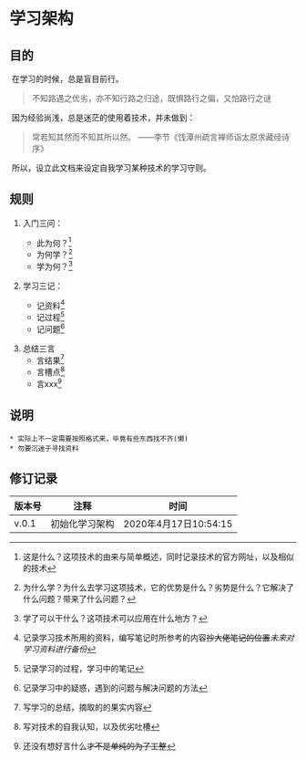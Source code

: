 # 学习架构

## 目的

​		 在学习的时候，总是盲目前行。

>  不知路遇之优劣，亦不知行路之归途，既惧路行之偏，又怕路行之谜

​		 因为经验尚浅，总是迷茫的使用着技术，并未做到：

> 常若知其然而不知其所以然。 ——李节《饯潭州疏言禅师诣太原求藏经诗序》

​		 所以，设立此文档来设定自我学习某种技术的学习守则。

## 规则

1. 入门三问：

	* 此为何？[^问1]
	* 为何学？[^问2]
	* 学为何？[^问3]

[^问1]:这是什么？这项技术的由来与简单概述，同时记录技术的官方网址，以及相似的技术
[^问2]:为什么学？为什么去学习这项技术，它的优势是什么？劣势是什么？它解决了什么问题？带来了什么问题？
[^问3]:学了可以干什么？这项技术可以应用在什么地方？

2. 学习三记：

	* 记资料[^记1]
	* 记过程[^记2]
	* 记问题[^记3]

[^记1]:记录学习技术所用的资料，编写笔记时所参考的内容~~抄大佬笔记的位置~~*未来对学习资料进行备份*
[^记2]:记录学习的过程，学习中的笔记
[^记3]:记录学习中的疑惑，遇到的问题与解决问题的方法

3. 总结三言
   * 言结果[^言1]
   * 言槽点[^言2]
   * 言xxx[^言3]

[^言1]:写学习的总结，摘取的的果实内容
[^言2]:写对技术的自我认知，以及优劣吐槽
[^言3]:还没有想好言什么~~才不是单纯的为了工整~~

## 说明

	* 实际上不一定需要按照格式来，毕竟有些东西找不齐(懒)
	* 勿要沉迷于寻找资料

## 修订记录

| 版本号 | 注释           | 时间                  |
| ------ | -------------- | --------------------- |
| v.0.1  | 初始化学习架构 | 2020年4月17日10:54:15 |

